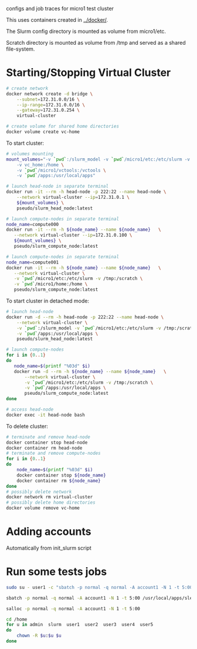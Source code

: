 configs and job traces for micro1 test cluster

This uses containers created in [../docker/](../docker/README.MD).

The Slurm config directory is mounted as volume from  micro1/etc.

Scratch directory is mounted as volume from  /tmp and served as a shared file-system.

# Starting/Stopping Virtual Cluster



```bash
# create network
docker network create -d bridge \
    --subnet=172.31.0.0/16 \
    --ip-range=172.31.0.0/16 \
    --gateway=172.31.0.254 \
    virtual-cluster

# create volume for shared home directories
docker volume create vc-home
```

To start cluster:

```bash
# volumes mounting
mount_volumes="-v `pwd`:/slurm_model -v `pwd`/micro1/etc:/etc/slurm -v /tmp:/scratch \
    -v vc_home:/home \
    -v `pwd`/micro1/vctools:/vctools \
    -v `pwd`/apps:/usr/local/apps"

# launch head-node in separate terminal
docker run -it --rm -h head-node -p 222:22 --name head-node \
    --network virtual-cluster --ip=172.31.0.1 \
    ${mount_volumes} \
    pseudo/slurm_head_node:latest

# launch compute-nodes in separate terminal
node_name=compute000
docker run -it --rm -h ${node_name} --name ${node_name}   \
   --network virtual-cluster --ip=172.31.0.100 \
   ${mount_volumes} \
   pseudo/slurm_compute_node:latest

# launch compute-nodes in separate terminal
node_name=compute001
docker run -it --rm -h ${node_name} --name ${node_name}   \
   --network virtual-cluster \
   -v `pwd`/micro1/etc:/etc/slurm -v /tmp:/scratch \
   -v `pwd`/micro1/home:/home \
   pseudo/slurm_compute_node:latest
```

To start cluster in detached mode:

```bash
# launch head-node
docker run -d --rm -h head-node -p 222:22 --name head-node \
    --network virtual-cluster \
    -v `pwd`:/slurm_model -v `pwd`/micro1/etc:/etc/slurm -v /tmp:/scratch \
    -v `pwd`/apps:/usr/local/apps \
    pseudo/slurm_head_node:latest

# launch compute-nodes
for i in {0..1}
do
   node_name=$(printf "%03d" $i)
   docker run -d --rm -h ${node_name} --name ${node_name}   \
       --network virtual-cluster \
       -v `pwd`/micro1/etc:/etc/slurm -v /tmp:/scratch \
       -v `pwd`/apps:/usr/local/apps \
       pseudo/slurm_compute_node:latest
done

# access head-node
docker exec -it head-node bash
```

To delete cluster:

```bash
# terminate and remove head-node
docker container stop head-node
docker container rm head-node
# terminate and remove compute-nodes
for i in {0..1}
do
    node_name=$(printf "%03d" $i)
    docker container stop ${node_name}
    docker container rm ${node_name}
done
# possibly delete network
docker network rm virtual-cluster
# possibly delete home directories
docker volume remove vc-home
```

# Adding accounts
Automatically from init_slurm script

# Run some tests jobs

```bash
sudo su - user1 -c "sbatch -p normal -q normal -A account1 -N 1 -t 5:00 /usr/local/apps/sleep.job 60 0"

sbatch -p normal -q normal -A account1 -N 1 -t 5:00 /usr/local/apps/sleep.job 60 0

salloc -p normal -q normal -A account1 -N 1 -t 5:00
```


```bash
cd /home
for u in admin  slurm  user1  user2  user3  user4  user5
do
    chown -R $u:$u $u
done

```
